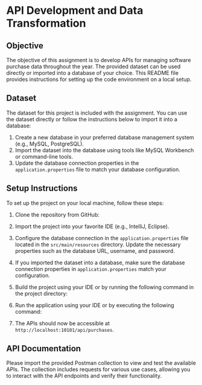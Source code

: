 # API Development and Data Transformation

## Objective

The objective of this assignment is to develop APIs for managing software purchase data throughout the year. The provided dataset can be used directly or imported into a database of your choice. This README file provides instructions for setting up the code environment on a local setup.

## Dataset

The dataset for this project is included with the assignment. You can use the dataset directly or follow the instructions below to import it into a database:

1. Create a new database in your preferred database management system (e.g., MySQL, PostgreSQL).
2. Import the dataset into the database using tools like MySQL Workbench or command-line tools.
3. Update the database connection properties in the `application.properties` file to match your database configuration.

## Setup Instructions

To set up the project on your local machine, follow these steps:

1. Clone the repository from GitHub:

2. Import the project into your favorite IDE (e.g., IntelliJ, Eclipse).

3. Configure the database connection in the `application.properties` file located in the `src/main/resources` directory. Update the necessary properties such as the database URL, username, and password.

4. If you imported the dataset into a database, make sure the database connection properties in `application.properties` match your configuration.

5. Build the project using your IDE or by running the following command in the project directory:

6. Run the application using your IDE or by executing the following command:
  
7. The APIs should now be accessible at `http://localhost:10101/api/purchases`.

## API Documentation

Please import the provided Postman collection to view and test the available APIs. The collection includes requests for various use cases, allowing you to interact with the API endpoints and verify their functionality.



